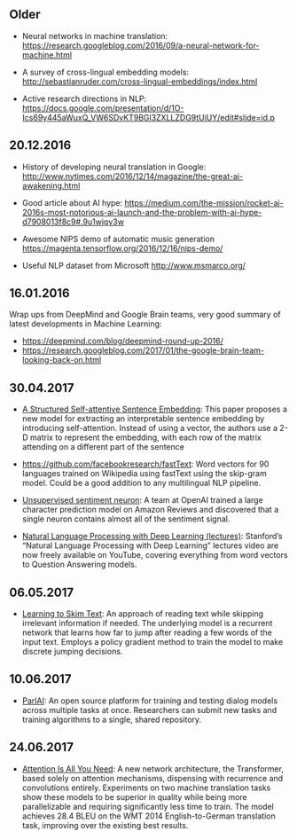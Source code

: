 ## Older

* Neural networks in machine translation:
  https://research.googleblog.com/2016/09/a-neural-network-for-machine.html

* A survey of cross-lingual embedding models:
  http://sebastianruder.com/cross-lingual-embeddings/index.html

* Active research directions in NLP:
  https://docs.google.com/presentation/d/1O-Ics69y445aWuxQ_VW6SDvKT9BGl3ZXLLZDG9tUiUY/edit#slide=id.p

## 20.12.2016

* History of developing neural translation in Google:
  http://www.nytimes.com/2016/12/14/magazine/the-great-ai-awakening.html

* Good article about AI hype:
  https://medium.com/the-mission/rocket-ai-2016s-most-notorious-ai-launch-and-the-problem-with-ai-hype-d7908013f8c9#.9u1wjqv3w

* Awesome NIPS demo of automatic music generation
  https://magenta.tensorflow.org/2016/12/16/nips-demo/

* Useful NLP dataset from Microsoft
  http://www.msmarco.org/

## 16.01.2016

Wrap ups from DeepMind and Google Brain teams, very good summary of latest developments in Machine Learning:
- https://deepmind.com/blog/deepmind-round-up-2016/
- https://research.googleblog.com/2017/01/the-google-brain-team-looking-back-on.html

## 30.04.2017

- [A Structured Self-attentive Sentence Embedding](https://arxiv.org/abs/1703.03130):
This paper proposes a new model for extracting an interpretable sentence embedding by introducing self-attention. Instead of using a vector, the authors use a 2-D matrix to represent the embedding, with each row of the matrix attending on a different part of the sentence

- https://github.com/facebookresearch/fastText:
Word vectors for 90 languages trained on Wikipedia using fastText using the skip-gram model. Could be a good addition to any multilingual NLP pipeline.

- [Unsupervised sentiment neuron](https://blog.openai.com/unsupervised-sentiment-neuron/):
A team at OpenAI trained a large character prediction model on Amazon Reviews and discovered that a single neuron contains almost all of the sentiment signal.

- [Natural Language Processing with Deep Learning (lectures)](https://www.youtube.com/watch?list=PL3FW7Lu3i5Jsnh1rnUwq_TcylNr7EkRe6&v=OQQ-W_63UgQ):
Stanford’s “Natural Language Processing with Deep Learning” lectures video are now freely available on YouTube, covering everything from word vectors to Question Answering models.

## 06.05.2017

- [Learning to Skim Text](https://arxiv.org/abs/1704.06877):
An approach of reading text while skipping irrelevant information if needed. The underlying model is a recurrent network that learns how far to jump after reading a few words of the input text. Employs a policy gradient method to train the model to make discrete jumping decisions.

## 10.06.2017

- [ParlAI](https://code.facebook.com/posts/266433647155520/parlai-a-new-software-platform-for-dialog-research): An open source platform for training and testing dialog models across multiple tasks at once. Researchers can submit new tasks and training algorithms to a single, shared repository.

## 24.06.2017

- [Attention Is All You Need](https://arxiv.org/abs/1706.03762):
A new network architecture, the Transformer, based solely on attention mechanisms, dispensing with recurrence and convolutions entirely. Experiments on two machine translation tasks show these models to be superior in quality while being more parallelizable and requiring significantly less time to train. The model achieves 28.4 BLEU on the WMT 2014 English-to-German translation task, improving over the existing best results.

